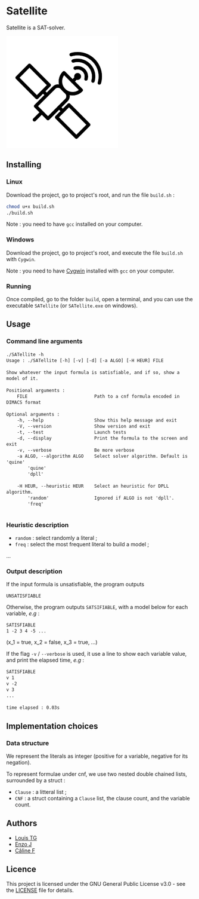 # Satellite
Satellite is a SAT-solver.

<img src="Style/satellite_white_surround.png" alt="Satellite_logo" width="300"/>

## Installing
### Linux
Download the project, go to project's root, and run the file `build.sh` :
```bash
chmod u+x build.sh
./build.sh
```

Note : you need to have `gcc` installed on your computer.

### Windows
Download the project, go to project's root, and execute the file `build.sh` with `Cygwin`.

Note : you need to have [Cygwin](https://www.cygwin.com) installed with `gcc` on your computer.

### Running
Once compiled, go to the folder `build`, open a terminal, and you can use the executable `SATellite` (or `SATellite.exe` on windows).

## Usage
### Command line arguments
```
./SATellite -h
Usage : ./SATellite [-h] [-v] [-d] [-a ALGO] [-H HEUR] FILE

Show whatever the input formula is satisfiable, and if so, show a model of it.

Positional arguments :
    FILE                         Path to a cnf formula encoded in DIMACS format

Optional arguments :
    -h, --help                   Show this help message and exit
    -V, --version                Show version and exit
    -t, --test                   Launch tests
    -d, --display                Print the formula to the screen and exit
    -v, --verbose                Be more verbose
    -a ALGO, --algorithm ALGO    Select solver algorithm. Default is 'quine'
        'quine'
        'dpll'
        
    -H HEUR, --heuristic HEUR    Select an heuristic for DPLL algorithm.
        'random'                 Ignored if ALGO is not 'dpll'.
        'freq'
                                 
```

### Heuristic description
- `random` : select randomly a literal ;
- `freq` : select the most frequent literal to build a model ;

...

### Output description
If the input formula is unsatisfiable, the program outputs
```
UNSATISFIABLE
```

Otherwise, the program outputs `SATSIFIABLE`, with a model below for each variable, *e.g* :

```
SATISFIABLE
1 -2 3 4 -5 ...
```
(x_1 = true, x_2 = false, x_3 = true, ...)

If the flag `-v` / `--verbose` is used, it use a line to show each variable value, and print the elapsed time, *e.g* :

```
SATISFIABLE
v 1
v -2
v 3
...

time elapsed : 0.03s
```

## Implementation choices
### Data structure

We represent the literals as integer (positive for a variable, negative for its negation).

To represent formulae under cnf, we use two nested double chained lists, surrounded by a struct :
- `Clause` : a litteral list ;
- `CNF` : a struct containing a `Clause` list, the clause count, and the variable count.


## Authors
- [Louis TG](https://github.com/lasercata)
- [Enzo J](https://github.com/Prog-up)
- [Câline F](https://github.com/Naory03)

## Licence
This project is licensed under the GNU General Public License v3.0 - see the [LICENSE](LICENSE) file for details.
